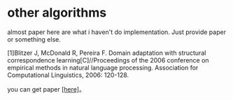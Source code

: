 # other algorithms

almost paper here are what i haven't do implementation. Just provide paper or something else.

[1]Blitzer J, McDonald R, Pereira F. Domain adaptation with structural correspondence learning[C]//Proceedings of the 2006 conference on empirical methods in natural language processing. Association for Computational Linguistics, 2006: 120-128.

you can get paper [[here]](https://dl.acm.org/citation.cfm?id=1610094)。
